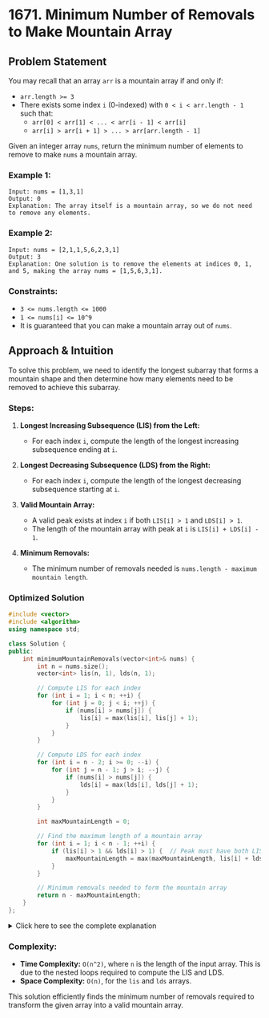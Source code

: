 # 1671. Minimum Number of Removals to Make Mountain Array

## Problem Statement

You may recall that an array `arr` is a mountain array if and only if:
- `arr.length >= 3`
- There exists some index `i` (0-indexed) with `0 < i < arr.length - 1` such that:
  - `arr[0] < arr[1] < ... < arr[i - 1] < arr[i]`
  - `arr[i] > arr[i + 1] > ... > arr[arr.length - 1]`

Given an integer array `nums`, return the minimum number of elements to remove to make `nums` a mountain array.

### Example 1:
```plaintext
Input: nums = [1,3,1]
Output: 0
Explanation: The array itself is a mountain array, so we do not need to remove any elements.
```

### Example 2:
```plaintext
Input: nums = [2,1,1,5,6,2,3,1]
Output: 3
Explanation: One solution is to remove the elements at indices 0, 1, and 5, making the array nums = [1,5,6,3,1].
```

### Constraints:
- `3 <= nums.length <= 1000`
- `1 <= nums[i] <= 10^9`
- It is guaranteed that you can make a mountain array out of `nums`.

## Approach & Intuition

To solve this problem, we need to identify the longest subarray that forms a mountain shape and then determine how many elements need to be removed to achieve this subarray.

### Steps:
1. **Longest Increasing Subsequence (LIS) from the Left:**
   - For each index `i`, compute the length of the longest increasing subsequence ending at `i`.
   
2. **Longest Decreasing Subsequence (LDS) from the Right:**
   - For each index `i`, compute the length of the longest decreasing subsequence starting at `i`.

3. **Valid Mountain Array:**
   - A valid peak exists at index `i` if both `LIS[i] > 1` and `LDS[i] > 1`.
   - The length of the mountain array with peak at `i` is `LIS[i] + LDS[i] - 1`.

4. **Minimum Removals:**
   - The minimum number of removals needed is `nums.length - maximum mountain length`.

### Optimized Solution

```cpp
#include <vector>
#include <algorithm>
using namespace std;

class Solution {
public:
    int minimumMountainRemovals(vector<int>& nums) {
        int n = nums.size();
        vector<int> lis(n, 1), lds(n, 1);

        // Compute LIS for each index
        for (int i = 1; i < n; ++i) {
            for (int j = 0; j < i; ++j) {
                if (nums[i] > nums[j]) {
                    lis[i] = max(lis[i], lis[j] + 1);
                }
            }
        }

        // Compute LDS for each index
        for (int i = n - 2; i >= 0; --i) {
            for (int j = n - 1; j > i; --j) {
                if (nums[i] > nums[j]) {
                    lds[i] = max(lds[i], lds[j] + 1);
                }
            }
        }

        int maxMountainLength = 0;

        // Find the maximum length of a mountain array
        for (int i = 1; i < n - 1; ++i) {
            if (lis[i] > 1 && lds[i] > 1) {  // Peak must have both LIS and LDS
                maxMountainLength = max(maxMountainLength, lis[i] + lds[i] - 1);
            }
        }

        // Minimum removals needed to form the mountain array
        return n - maxMountainLength;
    }
};
```
<details>
  <summary>Click here to see the complete explanation</summary>

## Explanation

### Includes and Namespace
```cpp
#include <vector>
#include <algorithm>
using namespace std;
```
- **`#include <vector>`**: Includes the vector library, which allows the use of the `vector` container.
- **`#include <algorithm>`**: Includes the algorithm library, providing functions like `max`.
- **`using namespace std;`**: Allows the use of standard library names like `vector` and `max` without the `std::` prefix.

### Class and Function Definition
```cpp
class Solution {
public:
    int minimumMountainRemovals(vector<int>& nums) {
```
- **`class Solution`**: Defines a class named `Solution`.
- **`int minimumMountainRemovals(vector<int>& nums)`**: A public method of `Solution` that takes a vector of integers (`nums`) as input and returns an integer.

### Initialization
```cpp
int n = nums.size();
vector<int> lis(n, 1), lds(n, 1);
```
- **`int n = nums.size();`**: Gets the size of the `nums` vector.
- **`vector<int> lis(n, 1), lds(n, 1);`**: Initializes two vectors, `lis` (Longest Increasing Subsequence) and `lds` (Longest Decreasing Subsequence), both of size `n` and filled with `1`.

### Compute Longest Increasing Subsequence (LIS)
```cpp
for (int i = 1; i < n; ++i) {
    for (int j = 0; j < i; ++j) {
        if (nums[i] > nums[j]) {
            lis[i] = max(lis[i], lis[j] + 1);
        }
    }
}
```
- **Outer loop (`for (int i = 1; i < n; ++i)`)**: Iterates through each element in `nums` starting from the second element.
- **Inner loop (`for (int j = 0; j < i; ++j)`)**: Iterates through the elements before `i`.
- **`if (nums[i] > nums[j])`**: Checks if the current element `nums[i]` is greater than `nums[j]`.
- **`lis[i] = max(lis[i], lis[j] + 1);`**: Updates `lis[i]` to be the maximum of its current value and `lis[j] + 1`, representing the length of the longest increasing subsequence ending at index `i`.

### Compute Longest Decreasing Subsequence (LDS)
```cpp
for (int i = n - 2; i >= 0; --i) {
    for (int j = n - 1; j > i; --j) {
        if (nums[i] > nums[j]) {
            lds[i] = max(lds[i], lds[j] + 1);
        }
    }
}
```
- **Outer loop (`for (int i = n - 2; i >= 0; --i)`)**: Iterates backward from the second-to-last element to the first element.
- **Inner loop (`for (int j = n - 1; j > i; --j)`)**: Iterates backward from the last element to the element after `i`.
- **`if (nums[i] > nums[j])`**: Checks if the current element `nums[i]` is greater than `nums[j]`.
- **`lds[i] = max(lds[i], lds[j] + 1);`**: Updates `lds[i]` to be the maximum of its current value and `lds[j] + 1`, representing the length of the longest decreasing subsequence starting at index `i`.

### Find Maximum Length of a Mountain Array
```cpp
int maxMountainLength = 0;

for (int i = 1; i < n - 1; ++i) {
    if (lis[i] > 1 && lds[i] > 1) {
        maxMountainLength = max(maxMountainLength, lis[i] + lds[i] - 1);
    }
}
```
- **`int maxMountainLength = 0;`**: Initializes a variable to keep track of the maximum length of a valid mountain array.
- **Loop (`for (int i = 1; i < n - 1; ++i)`)**: Iterates through the array from the second element to the second-to-last element.
- **`if (lis[i] > 1 && lds[i] > 1)`**: Checks if the current element `i` can be a peak (it needs to be part of both an increasing and decreasing subsequence).
- **`maxMountainLength = max(maxMountainLength, lis[i] + lds[i] - 1);`**: Updates `maxMountainLength` to be the maximum length of a mountain found so far.

### Return the Result
```cpp
return n - maxMountainLength;
```
- **`return n - maxMountainLength;`**: Returns the minimum number of removals needed to form a mountain array, which is the total number of elements minus the length of the longest mountain array found.

### Summary
This function calculates the minimum number of elements that need to be removed from the array `nums` to create a "mountain array." A mountain array is an array that strictly increases and then strictly decreases, and the peak element is not at the beginning or end of the array. The algorithm does this by calculating the Longest Increasing Subsequence (LIS) and Longest Decreasing Subsequence (LDS) for each element, then finding the maximum length of the mountain array, and finally calculating the number of elements that need to be removed.

</details>

### Complexity:
- **Time Complexity:** `O(n^2)`, where `n` is the length of the input array. This is due to the nested loops required to compute the LIS and LDS.
- **Space Complexity:** `O(n)`, for the `lis` and `lds` arrays.

This solution efficiently finds the minimum number of removals required to transform the given array into a valid mountain array.
